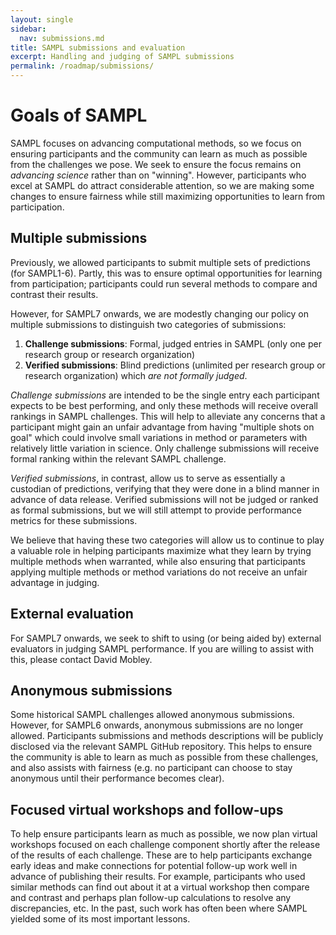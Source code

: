 ```yaml
---
layout: single
sidebar:
  nav: submissions.md
title: SAMPL submissions and evaluation
excerpt: Handling and judging of SAMPL submissions
permalink: /roadmap/submissions/
---
```


# Goals of SAMPL

SAMPL focuses on advancing computational methods, so we focus on ensuring participants and the community can learn as much as possible from the challenges we pose. We seek to ensure the focus remains on *advancing science* rather than on "winning". However, participants who excel at SAMPL do attract considerable attention, so we are making some changes to ensure fairness while still maximizing opportunities to learn from participation.

## Multiple submissions

Previously, we allowed participants to submit multiple sets of predictions (for SAMPL1-6).
Partly, this was to ensure optimal opportunities for learning from participation; participants could run several methods to compare and contrast their results.

However, for SAMPL7 onwards, we are modestly changing our policy on multiple submissions to distinguish two categories of submissions:
1) **Challenge submissions**: Formal, judged entries in SAMPL (only one per research group or research organization)
2) **Verified submissions**: Blind predictions (unlimited per research group or research organization) which *are not formally judged*.

*Challenge submissions* are intended to be the single entry each participant expects to be best performing, and only these methods will receive overall rankings in SAMPL challenges. This will help to alleviate any concerns that a participant might gain an unfair advantage from having "multiple shots on goal" which could involve small variations in method or parameters with relatively little variation in science. Only challenge submissions will receive formal ranking within the relevant SAMPL challenge.

*Verified submissions*, in contrast, allow us to serve as essentially a custodian of predictions, verifying that they were done in a blind manner in advance of data release. Verified submissions will not be judged or ranked as formal submissions, but we will still attempt to provide performance metrics for these submissions.

We believe that having these two categories will allow us to continue to play a valuable role in helping participants maximize what they learn by trying multiple methods when warranted, while also ensuring that participants applying multiple methods or method variations do not receive an unfair advantage in judging.

## External evaluation

For SAMPL7 onwards, we seek to shift to using (or being aided by) external evaluators in judging SAMPL performance. If you are willing to assist with this, please contact David Mobley.

## Anonymous submissions

Some historical SAMPL challenges allowed anonymous submissions.
However, for SAMPL6 onwards, anonymous submissions are no longer allowed.
Participants submissions and methods descriptions will be publicly disclosed via the relevant SAMPL GitHub repository. This helps to ensure the community is able to learn as much as possible from these challenges, and also assists with fairness (e.g. no participant can choose to stay anonymous until their performance becomes clear).

## Focused virtual workshops and follow-ups

To help ensure participants learn as much as possible, we now plan virtual workshops focused on each challenge component shortly after the release of the results of each challenge. These are to help participants exchange early ideas and make connections for potential follow-up work well in advance of publishing their results.
For example, participants who used similar methods can find out about it at a virtual workshop then compare and contrast and perhaps plan follow-up calculations to resolve any discrepancies, etc.
In the past, such work has often been where SAMPL yielded some of its most important lessons.
